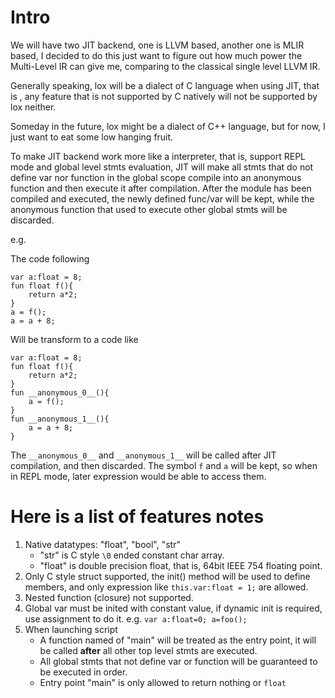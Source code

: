 # Intro
We will have two JIT backend, one is LLVM based, another one is MLIR based, I decided to do this just want to
figure out how much power the Multi-Level IR can give me, comparing to the classical single level LLVM IR.

Generally speaking, lox will be a dialect of C language when using JIT, that is , any
feature that is not supported by C natively will not be supported by lox neither.

Someday in the future, lox might be a dialect of C++ language, but for now, I just want to eat some low hanging fruit.

To make JIT backend work more like a interpreter, that is, support REPL mode and global level stmts evaluation,
JIT will make all stmts that do not define var nor function in the global scope
compile into an anonymous function and then execute it after compilation.
After the module has been compiled and executed, the newly defined func/var will be kept, while the anonymous function
that used to execute other global stmts will be discarded.

e.g.

The code following

```
var a:float = 8;
fun float f(){
    return a*2;
}
a = f();
a = a + 8;
```

Will be transform to a code like

```
var a:float = 8;
fun float f(){
    return a*2;
}
fun __anonymous_0__(){
    a = f();
}
fun __anonymous_1__(){
    a = a + 8;
}

```

The `__anonymous_0__` and `__anonymous_1__` will be called after JIT compilation, and then discarded.
The symbol `f` and `a` will be kept, so when in REPL mode, later expression would be able to access them.


# Here is a list of features notes
1. Native datatypes: "float", "bool", "str"
    * "str" is C style `\0` ended constant char array.
    * "float" is double precision float, that is, 64bit IEEE 754 floating point.
1. Only C style struct supported, the init() method will be used to define members, and only expression like `this.var:float = 1;` are allowed.
2. Nested function (closure) not supported.
3. Global var must be inited with constant value, if dynamic init is required, use assignment to do it. e.g. `var a:float=0; a=foo();`
4. When launching script
    * A function named of "main" will be treated as the entry point, it will be called **after** all other top level stmts are executed.
    * All global stmts that not define var or function will be guaranteed to be executed in order.
    * Entry point "main" is only allowed to return nothing or `float`